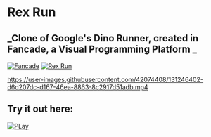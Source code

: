# Rex Run
## _Clone of Google's Dino Runner, created in Fancade, a Visual Programming Platform _
[![Fancade](https://user-images.githubusercontent.com/42074408/131245548-4b3e2443-49f5-4937-bfe2-fd988452b11a.png)](https://www.fancade.com)
[![Rex Run](https://user-images.githubusercontent.com/42074408/131246328-e7b66261-4471-4530-9e22-36be2990bed5.png)](https://fancade.page.link/1D59)


https://user-images.githubusercontent.com/42074408/131246402-d6d207dc-d167-46ea-8863-8c2917d51adb.mp4



## Try it out here: 
[![PLay](https://user-images.githubusercontent.com/42074408/131246544-c67264fb-bcbf-41e5-b409-9caaa6df9ca1.png)](https://fancade.page.link/1D59)


